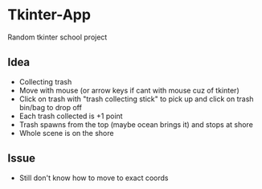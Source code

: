 # Tkinter-App
Random tkinter school project
## Idea
- Collecting trash
- Move with mouse (or arrow keys if cant with mouse cuz of tkinter)
- Click on trash with "trash collecting stick" to pick up and click on trash bin/bag to drop off
- Each trash collected is +1 point
- Trash spawns from the top (maybe ocean brings it) and stops at shore
- Whole scene is on the shore
## Issue
- Still don't know how to move to exact coords